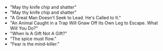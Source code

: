* "May thy knife chip and shatter"
* "May thy knife chip and shatter"
* "A Great Man Doesn't Seek to Lead. He's Called to It."
* "An Animal Caught in a Trap Will Gnaw Off Its Own Leg to Escape. What Will You Do?"
* "When Is A Gift Not A Gift?"
* "The spice must flow."
* "Fear is the mind-killer."